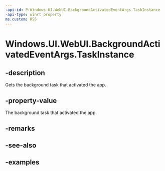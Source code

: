 ```yaml
---
-api-id: P:Windows.UI.WebUI.BackgroundActivatedEventArgs.TaskInstance
-api-type: winrt property
ms.custom: RS5
---
```


<!-- Property syntax.
public IBackgroundTaskInstance TaskInstance { get; }
-->

# Windows.UI.WebUI.BackgroundActivatedEventArgs.TaskInstance

## -description
Gets the background task that activated the app.

## -property-value
The background task that activated the app.

## -remarks

## -see-also

## -examples

